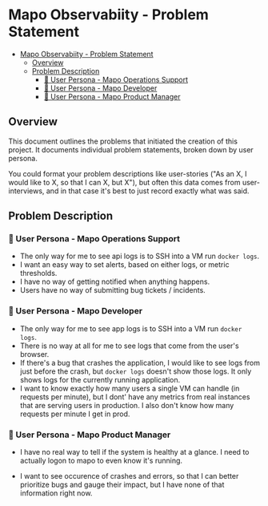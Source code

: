 # Mapo Observabiity - Problem Statement

- [Mapo Observabiity - Problem Statement](#mapo-observabiity---problem-statement)
  - [Overview](#overview)
  - [Problem Description](#problem-description)
    - [👤 User Persona - Mapo Operations Support](#-user-persona---mapo-operations-support)
    - [👤 User Persona - Mapo Developer](#-user-persona---mapo-developer)
    - [👤 User Persona - Mapo Product Manager](#-user-persona---mapo-product-manager)


## Overview
This document outlines the problems that initiated the creation of this project. 
It documents individual problem statements, broken down by user persona. 

You could format your problem descriptions like user-stories ("As an X, I would like to X, so that I can X, but X"), but often this data comes from user-interviews, and in that case it's best to just record exactly what was said.


## Problem Description

### 👤 User Persona - Mapo Operations Support
- The only way for me to see api logs is to SSH into a VM run `docker logs`.
- I want an easy way to set alerts, based on either logs, or metric thresholds.
- I have no way of getting notified when anything happens.
- Users have no way of submitting bug tickets / incidents.

### 👤 User Persona - Mapo Developer
- The only way for me to see app logs is to SSH into a VM run `docker logs`.
- There is no way at all for me to see logs that come from the user's browser.
- If there's a bug that crashes the application, I would like to see logs from just before the crash, but `docker logs` doesn't show those logs. It only shows logs for the currently running application.
- I want to know exactly how many users a single VM can handle (in requests per minute), but I dont' have any metrics from real instances that are serving users in production. I also don't know how many requests per minute I get in prod.


### 👤 User Persona - Mapo Product Manager
- I have no real way to tell if the system is healthy at a glance. I need to actually logon to mapo to even know it's running.

- I want to see occurence of crashes and errors, so that I can better prioritize bugs and gauge their impact, but I have none of that information right now.

